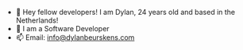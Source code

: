 - 👋 Hey fellow developers! I am Dylan, 24 years old and based in the Netherlands!
- 👀 I am a Software Developer
-  📫 Email: info@dylanbeurskens.com

